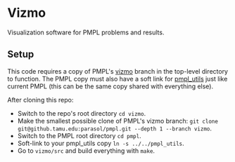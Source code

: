 # Vizmo

Visualization software for PMPL problems and results.

## Setup

This code requires a copy of PMPL's [vizmo](https://github.tamu.edu/parasol/pmpl/tree/vizmo) branch in the top-level directory to function. The PMPL copy must also have a soft link for [pmpl\_utils](https://github.tamu.edu/parasol/pmpl_utils) just like current PMPL (this can be the same copy shared with everything else).

After cloning this repo:
- Switch to the repo's root directory `cd vizmo`.
- Make the smallest possible clone of PMPL's vizmo branch: `git clone git@github.tamu.edu:parasol/pmpl.git --depth 1 --branch vizmo`.
- Switch to the PMPL root directory `cd pmpl`.
- Soft-link to your pmpl\_utils copy `ln -s ../../pmpl_utils`.
- Go to `vizmo/src` and build everything with `make`.
